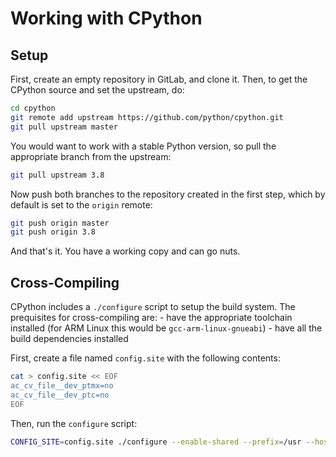 # Working with CPython

## Setup

First, create an empty repository in GitLab, and clone it.
Then, to get the CPython source and set the upstream, do:

```sh
cd cpython
git remote add upstream https://github.com/python/cpython.git
git pull upstream master
```

You would want to work with a stable Python version, so pull the appropriate branch from the upstream:

```sh
git pull upstream 3.8
```

Now push both branches to the repository created in the first step, which by default is set to the `origin` remote:

```sh
git push origin master
git push origin 3.8
```

And that's it. You have a working copy and can go nuts.

## Cross-Compiling

CPython includes a `./configure` script to setup the build system. The prequisites for cross-compiling are:
    - have the appropriate toolchain installed (for ARM Linux this would be `gcc-arm-linux-gnueabi`)
    - have all the build dependencies installed

First, create a file named `config.site` with the following contents:

```bash
cat > config.site << EOF
ac_cv_file__dev_ptmx=no
ac_cv_file__dev_ptc=no
EOF
```

Then, run the `configure` script:

```bash
CONFIG_SITE=config.site ./configure --enable-shared --prefix=/usr --host=arm-linux-gnueabi --build=x86_64-linux-gnu --disable-ipv6
```
